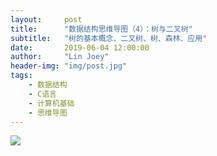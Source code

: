 ```yaml
---
layout:     post
title:      "数据结构思维导图（4）：树与二叉树"
subtitle:   "树的基本概念、二叉树、树、森林、应用"
date:       2019-06-04 12:00:00
author:     "Lin Joey"
header-img: "img/post.jpg"
tags:
    - 数据结构
    - C语言
    - 计算机基础
    - 思维导图
---
```


![](https://linjoey-image.oss-cn-beijing.aliyuncs.com/4、树与二叉树.png)

